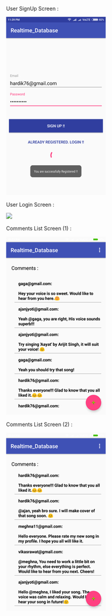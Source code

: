 

User SignUp Screen :

<img src="https://github.com/GaganJb/RateMySingingProject/blob/master/screenshot_2019-04-19-23-39-03.jpg?raw=true" style="max-width:100%;">


User Login Screen :

<img src="https://github.com/GaganJb/RateMySingingProject/blob/master/screenshot_2019-04-19-22-54-32.jpg
?raw=true" style="max-width:100%;">

Comments List Screen (1) :

<img src="https://github.com/GaganJb/RateMySingingProject/blob/master/screenshot_2019-04-19-22-53-55.jpg?raw=true" style="max-width:100%;">

Comments List Screen (2) :

<img src="https://github.com/GaganJb/RateMySingingProject/blob/master/screenshot_2019-04-19-22-54-02.jpg?raw=true" style="max-width:100%;">
